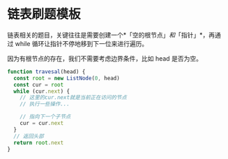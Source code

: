 # 链表刷题模板

链表相关的题目，关键往往是需要创建一个*「空的根节点」*和*「指针」*，再通过 while 循环让指针不停地移到下一位来进行遍历。

因为有根节点的存在，我们不需要考虑边界条件，比如 head 是否为空。

```js
function travesal(head) {
  const root = new ListNode(0, head)
  const cur = root
  while (cur.next) {
    // 这里的cur.next就是当前正在访问的节点
    // 执行一些操作...

    // 指向下一个子节点
    cur = cur.next
  }
  // 返回头部
  return root.next
}
```

